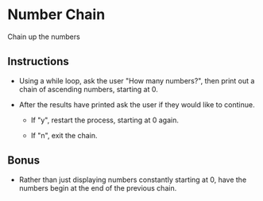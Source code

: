 # Number Chain

Chain up the numbers

## Instructions

* Using a while loop, ask the user "How many numbers?", then print out a chain of 
ascending numbers, starting at 0.

* After the results have printed ask the user if they would like to continue.

  * If "y", restart the process, starting at 0 again.

  * If "n", exit the chain.

## Bonus

* Rather than just displaying numbers constantly starting at 0, have the 
numbers begin at the end of the previous chain.
